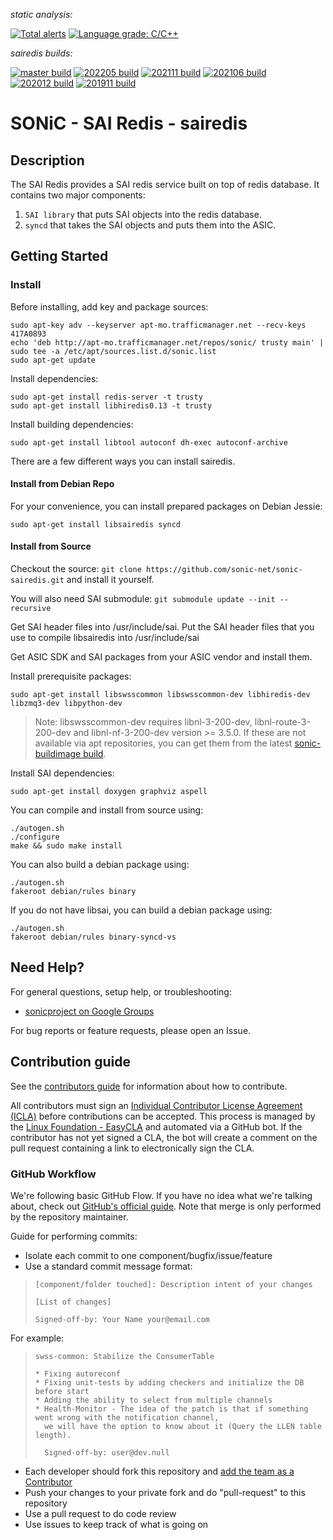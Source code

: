*static analysis:*

[![Total alerts](https://img.shields.io/lgtm/alerts/g/sonic-net/sonic-sairedis.svg?logo=lgtm&logoWidth=18)](https://lgtm.com/projects/g/sonic-net/sonic-sairedis/alerts/)
[![Language grade: C/C++](https://img.shields.io/lgtm/grade/cpp/g/sonic-net/sonic-sairedis.svg?logo=lgtm&logoWidth=18)](https://lgtm.com/projects/g/sonic-net/sonic-sairedis/context:cpp)

*sairedis builds:*

[![master build](https://dev.azure.com/mssonic/build/_apis/build/status/Azure.sonic-sairedis?branchName=master&label=master)](https://dev.azure.com/mssonic/build/_build/latest?definitionId=12&branchName=master)
[![202205 build](https://dev.azure.com/mssonic/build/_apis/build/status/Azure.sonic-sairedis?branchName=202205&label=202205)](https://dev.azure.com/mssonic/build/_build/latest?definitionId=12&branchName=202205)
[![202111 build](https://dev.azure.com/mssonic/build/_apis/build/status/Azure.sonic-sairedis?branchName=202111&label=202111)](https://dev.azure.com/mssonic/build/_build/latest?definitionId=12&branchName=202111)
[![202106 build](https://dev.azure.com/mssonic/build/_apis/build/status/Azure.sonic-sairedis?branchName=202106&label=202106)](https://dev.azure.com/mssonic/build/_build/latest?definitionId=12&branchName=202106)
[![202012 build](https://dev.azure.com/mssonic/build/_apis/build/status/Azure.sonic-sairedis?branchName=202012&label=202012)](https://dev.azure.com/mssonic/build/_build/latest?definitionId=12&branchName=202012)
[![201911 build](https://dev.azure.com/mssonic/build/_apis/build/status/Azure.sonic-sairedis?branchName=201911&label=201911)](https://dev.azure.com/mssonic/build/_build/latest?definitionId=12&branchName=201911)

# SONiC - SAI Redis - sairedis

## Description

The SAI Redis provides a SAI redis service built on top of redis database. It contains two major components:

1) `SAI library` that puts SAI objects into the redis database.
2) `syncd` that takes the SAI objects and puts them into the ASIC.

## Getting Started

### Install

Before installing, add key and package sources:

    sudo apt-key adv --keyserver apt-mo.trafficmanager.net --recv-keys 417A0893
    echo 'deb http://apt-mo.trafficmanager.net/repos/sonic/ trusty main' | sudo tee -a /etc/apt/sources.list.d/sonic.list
    sudo apt-get update

Install dependencies:

    sudo apt-get install redis-server -t trusty
    sudo apt-get install libhiredis0.13 -t trusty

Install building dependencies:

    sudo apt-get install libtool autoconf dh-exec autoconf-archive

There are a few different ways you can install sairedis.

#### Install from Debian Repo

For your convenience, you can install prepared packages on Debian Jessie:

    sudo apt-get install libsairedis syncd

#### Install from Source

Checkout the source: `git clone https://github.com/sonic-net/sonic-sairedis.git` and install it yourself.

You will also need SAI submodule: `git submodule update --init --recursive`

Get SAI header files into /usr/include/sai. Put the SAI header files that you use to compile
libsairedis into /usr/include/sai

Get ASIC SDK and SAI packages from your ASIC vendor and install them.

Install prerequisite packages:

    sudo apt-get install libswsscommon libswsscommon-dev libhiredis-dev libzmq3-dev libpython-dev

> Note: libswsscommon-dev requires libnl-3-200-dev, libnl-route-3-200-dev and libnl-nf-3-200-dev version >= 3.5.0. If these are not available via apt repositories, you can get them from the latest [sonic-buildimage build](https://sonic-build.azurewebsites.net/api/sonic/artifacts?branchName=master&platform=vs&format=zip&target=target%2Fdebs%2Fbuster).

Install SAI dependencies:

    sudo apt-get install doxygen graphviz aspell

You can compile and install from source using:

    ./autogen.sh
    ./configure
    make && sudo make install

You can also build a debian package using:

    ./autogen.sh
    fakeroot debian/rules binary

If you do not have libsai, you can build a debian package using:

    ./autogen.sh
    fakeroot debian/rules binary-syncd-vs

## Need Help?

For general questions, setup help, or troubleshooting:

- [sonicproject on Google Groups](https://groups.google.com/g/sonicproject)

For bug reports or feature requests, please open an Issue.

## Contribution guide

See the [contributors guide](https://github.com/sonic-net/SONiC/wiki/Becoming-a-contributor) for information about how to contribute.

All contributors must sign an [Individual Contributor License Agreement (ICLA)](https://docs.linuxfoundation.org/lfx/easycla/v2-current/contributors/individual-contributor) before contributions can be accepted. This process is managed by the [Linux Foundation - EasyCLA](https://easycla.lfx.linuxfoundation.org/) and automated
via a GitHub bot. If the contributor has not yet signed a CLA, the bot will create a comment on the pull request containing a link to electronically sign the CLA.

### GitHub Workflow

We're following basic GitHub Flow. If you have no idea what we're talking about, check out [GitHub's official guide](https://guides.github.com/introduction/flow/). Note that merge is only performed by the repository maintainer.

Guide for performing commits:

* Isolate each commit to one component/bugfix/issue/feature
* Use a standard commit message format:

>     [component/folder touched]: Description intent of your changes
>
>     [List of changes]
>
> 	  Signed-off-by: Your Name your@email.com

For example:

>     swss-common: Stabilize the ConsumerTable
>
>     * Fixing autoreconf
>     * Fixing unit-tests by adding checkers and initialize the DB before start
>     * Adding the ability to select from multiple channels
>     * Health-Monitor - The idea of the patch is that if something went wrong with the notification channel,
>       we will have the option to know about it (Query the LLEN table length).
>
>       Signed-off-by: user@dev.null


* Each developer should fork this repository and [add the team as a Contributor](https://help.github.com/articles/adding-collaborators-to-a-personal-repository)
* Push your changes to your private fork and do "pull-request" to this repository
* Use a pull request to do code review
* Use issues to keep track of what is going on
